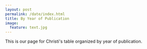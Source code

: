 ```yaml
---
layout: post
permalink: /date/index.html
title: By Year of Publication
image:
  feature: text.jpg
---
```


This is our page for Christi's table organized by year of publication.